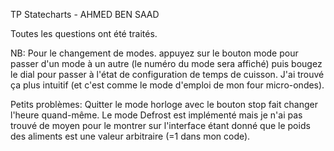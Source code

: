 TP Statecharts - AHMED BEN SAAD

Toutes les questions ont été traités.

NB: Pour le changement de modes. appuyez sur le bouton mode pour passer d'un mode à un autre (le numéro du mode sera affiché) puis bougez le dial pour passer à l'état de configuration de temps de cuisson. J'ai trouvé ça plus intuitif (et c'est comme le mode d'emploi de mon four micro-ondes).

Petits problèmes: Quitter le mode horloge avec le bouton stop fait changer l'heure quand-même. 
				   Le mode Defrost est implémenté mais je n'ai pas trouvé de moyen pour le montrer sur l'interface étant donné que le poids des aliments est une valeur arbitraire (=1 dans mon code).